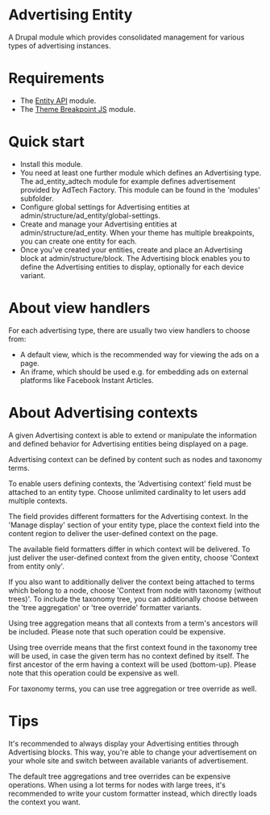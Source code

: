 # Advertising Entity

A Drupal module which provides consolidated management for various types of
advertising instances.

# Requirements

- The <a href="https://www.drupal.org/project/entity">Entity API</a> module.
- The <a href="https://github.com/BurdaMagazinOrg/module-theme_breakpoints_js">
Theme Breakpoint JS</a> module.

# Quick start

- Install this module.
- You need at least one further module which defines an Advertising type.
  The ad_entity_adtech module for example defines advertisement provided by
  AdTech Factory. This module can be found in the 'modules' subfolder. 
- Configure global settings for Advertising entities
  at admin/structure/ad_entity/global-settings.
- Create and manage your Advertising entities at admin/structure/ad_entity.
  When your theme has multiple breakpoints, you can create one entity for each.
- Once you've created your entities, create and place an Advertising block at
  admin/structure/block. The Advertising block enables you to define the
  Advertising entities to display, optionally for each device variant.

# About view handlers

For each advertising type, there are usually two view handlers to choose from:
 - A default view, which is the recommended way for viewing the ads on a page.
 - An iframe, which should be used e.g. for embedding ads on external platforms
   like Facebook Instant Articles.

# About Advertising contexts

A given Advertising context is able to extend or manipulate the information and
defined behavior for Advertising entities being displayed on a page.

Advertising context can be defined by content such as nodes and taxonomy terms.

To enable users defining contexts, the 'Advertising context' field must be
attached to an entity type. Choose unlimited cardinality to let users add
multiple contexts.

The field provides different formatters for the Advertising context.
In the 'Manage display' section of your entity type, place the context field
into the content region to deliver the user-defined context on the page.

The available field formatters differ in which context will be delivered.
To just deliver the user-defined context from the given entity,
choose 'Context from entity only'.

If you also want to additionally deliver the context
being attached to terms which belong to a node, choose
'Context from node with taxonomy (without trees)'. To include the taxonomy tree,
you can additionally choose between the 'tree aggregation'
or 'tree override' formatter variants.

Using tree aggregation means that all contexts from a term's ancestors
will be included. Please note that such operation could be expensive.

Using tree override means that the first context found in the taxonomy tree
will be used, in case the given term has no context defined by itself.
The first ancestor of the erm having a context will be used (bottom-up).
Please note that this operation could be expensive as well.

For taxonomy terms, you can use tree aggregation or tree override as well.

# Tips

It's recommended to always display your Advertising entities through
Advertising blocks. This way, you're able to change your advertisement
on your whole site and switch between available variants of advertisement.

The default tree aggregations and tree overrides can be expensive operations.
When using a lot terms for nodes with large trees, it's recommended to
write your custom formatter instead, which directly loads the context you want.
